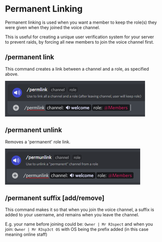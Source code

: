 # Permanent Linking

Permanent linking is used when you want a member to keep the role(s) they were given when they joined the voice channel.

This is useful for creating a unique user verification system for your server to prevent raids, by forcing all new members to join the voice channel first.

## /permanent link

This command creates a link between a channel and a role, as specified above.

![permanent link command](<../../.gitbook/assets/image (23) (1).png>)

## /permanent unlink

Removes a 'permanent' role link.

![](<../../.gitbook/assets/image (11) (1).png>)

## /permanent suffix \[add/remove]

This command makes it so that when you join the voice channel, a suffix is added to your username, and remains when you leave the channel.

E.g. your name before joining could be: `Owner | Mr R3spect` and when you join: `Owner | Mr R3sp3ct OS` with OS being the prefix added (in this case meaning online staff)
